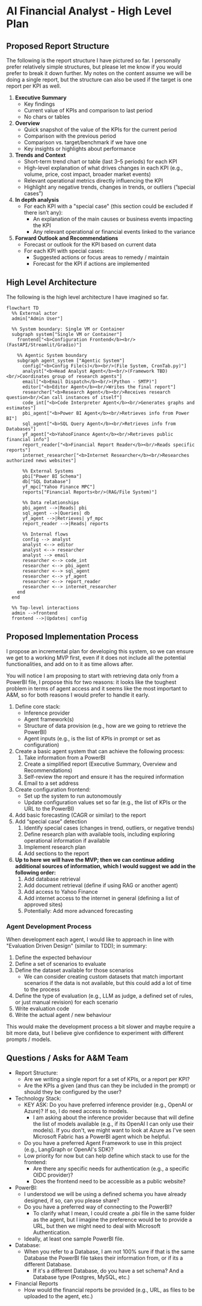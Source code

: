 # AI Financial Analyst - High Level Plan

## Proposed Report Structure

The following is the report structure I have pictured so far. I personally prefer relatively simple structures, but please let me know if you would prefer to break it down further. My notes on the content assume we will be doing a single report, but the structure can also be used if the target is one report per KPI as well.

1. **Executive Summary**
    - Key findings
    - Current value of KPIs and comparison to last period
    - No chars  or tables
2. **Overview**
    - Quick snapshot of the value of the KPIs for the current period
    - Comparison with the previous period
    - Comparison vs. target/benchmark if we have one
    - Key insights or highlights about performance
3. **Trends and Context**
    - Short-term trend chart or table (last 3–5 periods) for each KPI
    - High-level explanation of what drives changes in each KPI (e.g., volume, price, cost impact, broader market events)
    - Relevant operational metrics directly influencing the KPI
    - Highlight any negative trends, changes in trends, or outliers (”special cases”)
4. **In depth analysis**
    - For each KPI with a "special case" (this section could be excluded if there isn’t any):
        - An explanation of the main causes or business events impacting the KPI
        - Any relevant operational or financial events linked to the variance
5. **Forward Outlook and Recommendations**
    - Forecast or outlook for the KPI based on current data
    - For each KPI with special cases:
        - Suggested actions or focus areas to remedy / maintain
        - Forecast for the KPI if actions are implemented

## High Level Architecture

The following is the high level architecture I have imagined so far.

```mermaid
flowchart TD
  %% External actor
  admin["Admin User"]

  %% System boundary: Single VM or Container
  subgraph system["Single VM or Container"]
    frontend["<b>Configuration Frontend</b><br/>(FastAPI/Streamlit/Gradio)"]
    
    %% Agentic System boundary
    subgraph agent_system ["Agentic System"]
      config["<b>Config File(s)</b><br/>(File System, CronTab.py)"]
      analyst["<b>Head Analyst Agent</b><br/>(Framework TBD)<br/>Coordinates group of research agents"]
      email["<b>Email Dispatch</b><br/>(Python - SMTP)"]
      editor["<b>Editor Agent</b><br/>Writes the final report"]
      researcher["<b>Research Agent</b><br/>Receives research question<br/>Can call instances of itself"]
      code_int["<b>Code Interpreter Agent</b><br/>Generates graphs and estimates"]
      pbi_agent["<b>Power BI Agent</b><br/>Retrieves info from Power BI"]
      sql_agent["<b>SQL Query Agent</b><br/>Retrieves info from Databases"]
      yf_agent["<b>YahooFinance Agent</b><br/>Retrieves public financial info"]
      report_reader["<b>Financial Report Reader</b><br/>Reads specific reports"]
      internet_researcher["<b>Internet Researcher</b><br/>Researches authorized news websites"]

      %% External Systems
      pbi["Power BI Schema"]
      db["SQL Database"]
      yf_mpc["Yahoo Finance MPC"]
      reports["Financial Reports<br/>(RAG/File System)"]

      %% Data relationships
      pbi_agent -->|Reads| pbi
      sql_agent -->|Queries| db
      yf_agent -->|Retrieves| yf_mpc
      report_reader -->|Reads| reports

      %% Internal flows
      config --> analyst
      analyst <--> editor
      analyst <--> researcher
      analyst --> email
      researcher <--> code_int
      researcher <--> pbi_agent
      researcher <--> sql_agent
      researcher <--> yf_agent
      researcher <--> report_reader
      researcher <--> internet_researcher
    end
  end

  %% Top-level interactions
  admin -->frontend
  frontend -->|Updates| config
```

## Proposed Implementation Process

I propose an incremental plan for developing this system, so we can ensure we get to a working MVP first, even if it does not include all the potential functionalities, and add on to it as time allows after.

You will notice I am proposing to start with retrieving data only from a PowerBI file, I propose this for two reasons: it looks like the toughest problem in terms of agent access and it seems like the most important to A&M, so for both reasons I would prefer to handle it early.

1. Define core stack:
    - Inference provider
    - Agent framework(s)
    - Structure of data provision (e.g., how are we going to retrieve the PowerBI)
    - Agent inputs (e.g., is the list of KPIs in prompt or set as configuration)
2. Create a basic agent system that can achieve the following process:
   1. Take information from a PowerBI
   2. Create a simplified report (Executive Summary, Overview and Recommendations)
   3. Self-review the report and ensure it has the required information
   4. Email to a set address
3. Create configuration frontend:
   - Set up the system to run autonomously
   - Update configuration values set so far (e.g., the list of KPIs or the URL to the PowerBI)
4. Add basic forecasting (CAGR or similar) to the report
5. Add “special case” detection
    1. Identify special cases (changes in trend, outliers, or negative trends)
    2. Define research plan with available tools, including exploring operational information if available
    3. Implement research plan
    4. Add sections to the report
6. **Up to here we will have the MVP; then we can continue adding additional sources of information, which I would suggest we add in the following order:**
     1. Add database retrieval
     2. Add document retrieval (define if using RAG or another agent)
     3. Add access to Yahoo Finance
     4. Add internet access to the internet in general (defining a list of approved sites)
     5. Potentially: Add more advanced forecasting

### Agent Development Process

When development each agent, I would like to approach in line with "Evaluation Driven Design" (similar to TDD); in summary:

1. Define the expected behaviour
2. Define a set of scenarios to evaluate
3. Define the dataset available for those scenarios
   - We can consider creating custom datasets that match important scenarios if the data is not available, but this could add a lot of time to the process
4. Define the type of evaluation (e.g., LLM as judge, a defined set of rules, or just manual revision) for each scenario
5. Write evaluation code
6. Write the actual agent / new behaviour

This would make the development process a bit slower and maybe require a bit more data, but I believe give confidence to experiment with different prompts / models.

## Questions / Asks for A&M Team

- Report Structure:
  - Are we writing a single report for a set of KPIs, or a report per KPI?
  - Are the KPIs a given (and thus can they be included in the prompt) or should they be configured by the user?
- Technology Stack:
  - KEY ASK: Do you have preferred inference provider (e.g., OpenAI or Azure)? If so, I do need access to models.
    - I am asking about the inference provider because that will define the list of models available (e.g., if its OpenAI I can only use their models). If you don't, we might want to look at Azure as I've seen Microsoft Fabric has a PowerBI agent which be helpful.
  - Do you have a preferred Agent Framework to use in this project (e.g., LangGraph or OpenAI's SDK)?
  - Low priority for now but can help define which stack to use for the frontend:
    - Are there any specific needs for authentication (e.g., a specific OIDC provider)?
    - Does the frontend need to be accessible as a public website?
- PowerBI:
  - I understood we will be using a defined schema you have already designed, if so, can you please share?
  - Do you have a preferred way of connecting to the PowerBI?
    - To clarify what I mean, I could create a .pbi file in the same folder as the agent, but I imagine the preference would be to provide a URL, but then we might need to deal with Microsoft Authentication.
  - Ideally, at least one sample PowerBI file.
- Database:
  - When you refer to a Database, I am not 100% sure if that is the same Database the PowerBI file takes their information from, or if its a different Database.
    - If it's a different Database, do you have a set schema? And a Database type (Postgres, MySQL, etc.)
- Financial Reports
  - How would the financial reports be provided (e.g., URL, as files to be uploaded to the agent, etc.)
